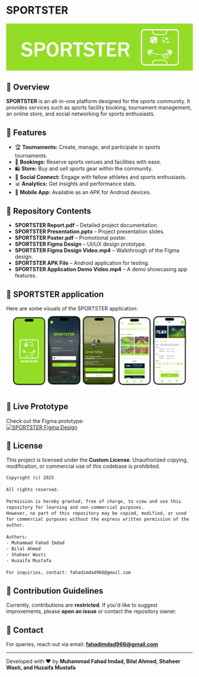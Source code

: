 # SPORTSTER
![logo](screenshots/Sportster_Pic_3.png)
## 🚀 Overview
**SPORTSTER** is an all-in-one platform designed for the sports community. It provides services such as sports facility booking, tournament management, an online store, and social networking for sports enthusiasts.

## 🎯 Features
- 🏆 **Tournaments:** Create, manage, and participate in sports tournaments.
- 📅 **Bookings:** Reserve sports venues and facilities with ease.
- 🛍️ **Store:** Buy and sell sports gear within the community.
- 👥 **Social Connect:** Engage with fellow athletes and sports enthusiasts.
- 📊 **Analytics:** Get insights and performance stats.
- 📱 **Mobile App:** Available as an APK for Android devices.

## 📂 Repository Contents
- **SPORTSTER Report.pdf** – Detailed project documentation.
- **SPORTSTER Presentation.pptx** – Project presentation slides.
- **SPORTSTER Poster.pdf** – Promotional poster.
- **SPORTSTER Figma Design** – UI/UX design prototype.
- **SPORTSTER Figma Design Video.mp4** – Walkthrough of the Figma design.
- **SPORTSTER APK File** – Android application for testing.
- **SPORTSTER Application Demo Video.mp4** – A demo showcasing app features.

## 📸 SPORTSTER application
Here are some visuals of the SPORTSTER application:
![Home Screen](screenshots/Sportster_Pic_1.png)

## 🔗 Live Prototype
Check out the Figma prototype:  
[![SPORTSTER Figma Design](https://img.shields.io/badge/View-Prototype-blue?style=flat-square)](https://embed.figma.com/proto/j5iAYK4qatJbQMLlTpkgiQ/Report---Sportster-Prototype-User-App?node-id=51-3&p=f&scaling=scale-down&content-scaling=fixed&page-id=0%3A1&starting-point-node-id=3215%3A1770&embed-host=share)

## 🔐 License
This project is licensed under the **Custom License**. Unauthorized copying, modification, or commercial use of this codebase is prohibited.

```
Copyright (c) 2025

All rights reserved.

Permission is hereby granted, free of charge, to view and use this repository for learning and non-commercial purposes. 
However, no part of this repository may be copied, modified, or used for commercial purposes without the express written permission of the author.

Authors:
- Muhammad Fahad Imdad
- Bilal Ahmed
- Shaheer Wasti
- Huzaifa Mustafa

For inquiries, contact: fahadimdad966@gmail.com
```

## 🤝 Contribution Guidelines
Currently, contributions are **restricted**. If you'd like to suggest improvements, please **open an issue** or contact the repository owner.

## 📧 Contact
For queries, reach out via email: **fahadimdad966@gmail.com**

---
Developed with ❤️ by **Muhammad Fahad Imdad, Bilal Ahmed, Shaheer Wasti, and Huzaifa Mustafa**
